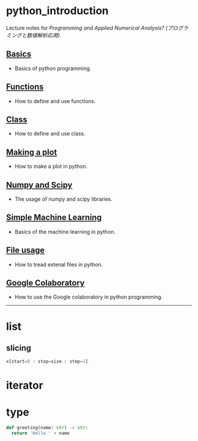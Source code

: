 # python_introduction
Lecture notes for *Programming and Applied Numerical Analysis? (プログラミングと数値解析応用)*.

## [Basics](basic.md)
* Basics of python programming.

## [Functions](function.md)
* How to define and use functions.

## [Class](class.md)
* How to define and use class.

## [Making a plot](plot.md)
* How to make a plot in python.

## [Numpy and Scipy](numpy.md)
* The usage of numpy and scipy libraries.

## [Simple Machine Learning](machine_learning.md)
* Basics of the machine learning in python.

## [File usage](file.md)
* How to tread extenal files in python.

## [Google Colaboratory](google_colab.md)
* How to use the Google colaboratory in python programming.

---

# list
## slicing
```python
x[start=0 : stop=size : step=1]
```

# iterator

# type
```python
def greeting(name: str) -> str:
  return 'Hello ' + name
```
